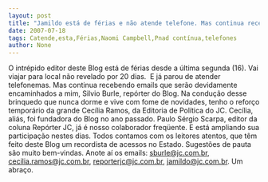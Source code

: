 ```yaml
---
layout: post
title: "Jamildo está de férias e não atende telefone. Mas continua recebendo e-mails"
date: 2007-07-18
tags: Catende,esta,Férias,Naomi Campbell,Pnad contínua,telefones
author: None
---
```

O intr&eacute;pido editor deste Blog est&aacute; de f&eacute;rias desde a &uacute;ltima segunda (16). Vai viajar para local n&atilde;o revelado por 20 dias.&nbsp;&nbsp;E j&aacute; parou de atender telefonemas. Mas continua recebendo emails que ser&atilde;o devidamente encaminhados a mim, Silvio Burle, rep&oacute;rter do Blog.
Na condu&ccedil;&atilde;o desse brinquedo que nunca dorme e vive com fome de novidades, tenho o refor&ccedil;o tempor&aacute;rio da grande&nbsp;Cec&iacute;lia Ramos, da Editoria de&nbsp;Pol&iacute;tica do JC. Cec&iacute;lia, ali&aacute;s,&nbsp;foi fundadora do Blog no ano passado.
Paulo S&eacute;rgio Scarpa, editor da coluna Rep&oacute;rter JC, j&aacute; &eacute; nosso colaborador freq&uuml;ente. E&nbsp;est&aacute; ampliando sua participa&ccedil;&atilde;o nestes dias. 
Todos contamos com os leitores atentos, que t&ecirc;m feito deste Blog um recordista de acessos no Estado. Sugest&otilde;es de pauta s&atilde;o muito bem-vindas. Anote a&iacute; os emails: sburle@jc.com.br, cecilia.ramos@jc.com.br, reporterjc@jc.com.br, jamildo@jc.com.br.
Um abra&ccedil;o. 